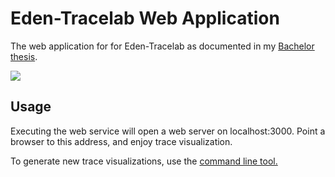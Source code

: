 # Eden-Tracelab Web Application

The web application for for Eden-Tracelab as documented in my 
[Bachelor thesis](http://brtmr.de/assets/files/bachelor_cs.pdf).


![](http://brtmr.de/assets/img/ui.png)

## Usage 

Executing the web service will open a web server on localhost:3000. Point 
a browser to this address, and enjoy trace visualization.

To generate new trace visualizations, use the 
[command line tool.](https://github.com/brtmr/Eden-Tracelab-cli-tool)
